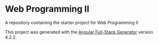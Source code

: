 # Web Programming II
A repository containing the starter project for Web Programming II

This project was generated with the [Angular Full-Stack Generator](https://github.com/DaftMonk/generator-angular-fullstack) version 4.2.2.

